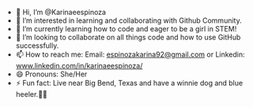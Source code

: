 - 👋 Hi, I’m @Karinaeespinoza
- 👀 I’m interested in learning and collaborating with Github Community.
- 🌱 I’m currently learning how to code and eager to be a girl in STEM!
- 💞️ I’m looking to collaborate on all things code and how to use GitHub successfully.
- 📫 How to reach me: Email: espinozakarina92@gmail.com or Linkedin: www.linkedin.com/in/karinaeespinoza/
- 😄 Pronouns: She/Her
- ⚡ Fun fact: Live near Big Bend, Texas and have a winnie dog and blue heeler.🐶🐶

<!---
Karinaeespinoza/Karinaeespinoza is a ✨ special ✨ repository because its `README.md` (this file) appears on your GitHub profile.
You can click the Preview link to take a look at your changes.
--->
